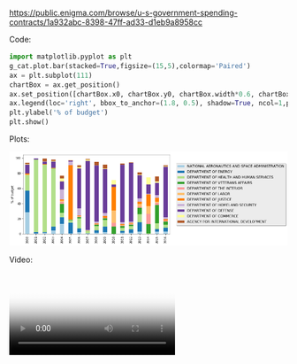 
https://public.enigma.com/browse/u-s-government-spending-contracts/1a932abc-8398-47ff-ad33-d1eb9a8958cc

Code:

```python
import matplotlib.pyplot as plt
g_cat.plot.bar(stacked=True,figsize=(15,5),colormap='Paired')
ax = plt.subplot(111)
chartBox = ax.get_position()
ax.set_position([chartBox.x0, chartBox.y0, chartBox.width*0.6, chartBox.height])
ax.legend(loc='right', bbox_to_anchor=(1.8, 0.5), shadow=True, ncol=1,prop={'size': 12})
plt.ylabel('% of budget')
plt.show()
```


Plots: 

<img src="images/gov/cat.png" style="max-width:100%">


Video:

<video src="videos/states.mp4" poster="videos/poster-states.png" style="max-width:100%" controls preload></video>
